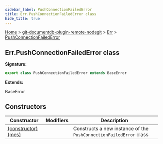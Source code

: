 ```yaml
---
sidebar_label: PushConnectionFailedError
title: Err.PushConnectionFailedError class
hide_title: true
---
```


[Home](./index.md) &gt; [git-documentdb-plugin-remote-nodegit](./git-documentdb-plugin-remote-nodegit.md) &gt; [Err](./git-documentdb-plugin-remote-nodegit.err.md) &gt; [PushConnectionFailedError](./git-documentdb-plugin-remote-nodegit.err.pushconnectionfailederror.md)

## Err.PushConnectionFailedError class


<b>Signature:</b>

```typescript
export class PushConnectionFailedError extends BaseError 
```
<b>Extends:</b>

BaseError

## Constructors

|  Constructor | Modifiers | Description |
|  --- | --- | --- |
|  [(constructor)(mes)](./git-documentdb-plugin-remote-nodegit.err.pushconnectionfailederror._constructor_.md) |  | Constructs a new instance of the <code>PushConnectionFailedError</code> class |

